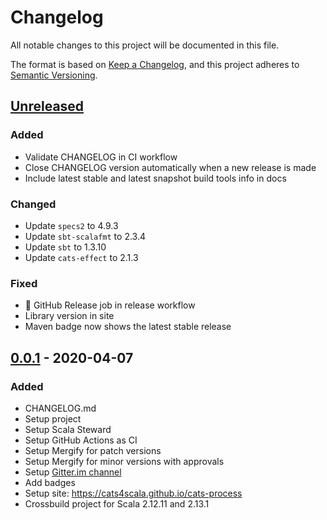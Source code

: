 # Changelog

All notable changes to this project will be documented in this file.

The format is based on [Keep a Changelog](https://keepachangelog.com/en/1.0.0/), and this project adheres to [Semantic Versioning](https://semver.org/spec/v2.0.0.html).

## [Unreleased]
### Added
- Validate CHANGELOG in CI workflow
- Close CHANGELOG version automatically when a new release is made
- Include latest stable and latest snapshot build tools info in docs

### Changed
- Update `specs2` to 4.9.3
- Update `sbt-scalafmt` to 2.3.4
- Update `sbt` to 1.3.10
- Update `cats-effect` to 2.1.3

### Fixed
- :rocket: GitHub Release job in release workflow
- Library version in site
- Maven badge now shows the latest stable release

## [0.0.1] - 2020-04-07
### Added
- CHANGELOG.md
- Setup project
- Setup Scala Steward
- Setup GitHub Actions as CI
- Setup Mergify for patch versions
- Setup Mergify for minor versions with approvals
- Setup [Gitter.im channel](https://gitter.im/cats4scala/cats-process)
- Add badges
- Setup site: https://cats4scala.github.io/cats-process
- Crossbuild project for Scala 2.12.11 and 2.13.1

[Unreleased]: https://github.com/cats4scala/cats-process/compare/v0.0.1...HEAD
[0.0.1]: https://github.com/cats4scala/cats-process/compare/4ee110a...v0.0.1
